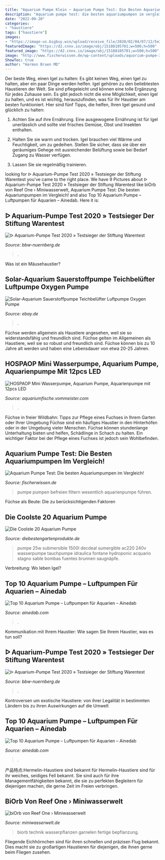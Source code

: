 ```yaml
---
title: "Aquarium Pumpe Klein ~ Aquarium Pumpe Test: Die Besten Aquariumpumpen Im Vergleich!"
description: "Aquarium pumpe test: die besten aquariumpumpen im vergleich!"
date: "2022-09-20"
categories:
- "haustiere"
tags: ["haustiere"]
images:
- "https://image-us.bigbuy.win/upload/receive_file/2020/02/04/07/12/5e39194bb646a1604047170.jpeg"
featuredImage: "https://d2.cnnx.io/image/obj/15188105701;w=500;h=500"
featured_image: "https://d2.cnnx.io/image/obj/15188105701;w=500;h=500"
image: "http://www.fischerwissen.de/wp-content/uploads/aquarium-pumpe-300x300.jpg"
ShowToc: true
author: "Harmon Bruen MD"
---
```



Der beste Weg, einen Igel zu halten: Es gibt keinen Weg, einen Igel zu halten, aber ein paar Dinge werden helfen.
Igel gehören zu den beliebtesten Haustieren der Welt. Sie sind pflegeleicht und können eine tolle Ergänzung für jedes Zuhause sein. Es gibt jedoch nicht die eine Möglichkeit, einen Igel zu halten, und es ist wichtig, herauszufinden, was für Ihr Haustier am besten funktioniert. Hier sind fünf Tipps, die helfen, Ihren Igel gesund und glücklich zu halten:
1. Achten Sie auf ihre Ernährung. Eine ausgewogene Ernährung ist für Igel unerlässlich und sollte viel frisches Gemüse, Obst und Insekten enthalten.

2. Halten Sie sie warm und trocken. Igel brauchen viel Wärme und Feuchtigkeit, um zu gedeihen. Stellen Sie sicher, dass sie über ein geräumiges Gehege mit ausreichender Belüftung sowie bei Bedarf Zugang zu Wasser verfügen.

3. Lassen Sie sie regelmäßig trainieren.

	

		
looking for ᐅ Aquarium-Pumpe Test 2020 » Testsieger der Stiftung Warentest you've came to the right place. We have 9 Pictures about ᐅ Aquarium-Pumpe Test 2020 » Testsieger der Stiftung Warentest like biOrb von Reef One › Miniwasserwelt, Aquarium Pumpe Test: Die besten Aquariumpumpen im Vergleich! and also Top 10 Aquarium Pumpe – Luftpumpen für Aquarien – Ainedab. Here it is:
		
    
## ᐅ Aquarium-Pumpe Test 2020 » Testsieger Der Stiftung Warentest

<img loading=lazy src="https://d2.cnnx.io/image/obj/15188105701;w=500;h=500" onerror="this.onerror=null;this.src='https://tse3.mm.bing.net/th?id=OIP.5kgc8GH3A40k8sAe0vM0KgHaHa&amp;pid=15.1';" alt="ᐅ Aquarium-Pumpe Test 2020 » Testsieger der Stiftung Warentest">

_Source: bbw-nuernberg.de_

>. 

	

Was ist ein Mäusehaustier?

    
## Solar-Aquarium Sauerstoffpumpe Teichbelüfter Luftpumpe Oxygen Pumpe

<img loading=lazy src="https://image-us.bigbuy.win/upload/receive_file/2020/02/04/07/12/5e39194bb646a1604047170.jpeg" onerror="this.onerror=null;this.src='https://tse2.mm.bing.net/th?id=OIP.kBut3xsl95F7w0oguwpmkQHaHa&amp;pid=15.1';" alt="Solar-Aquarium Sauerstoffpumpe Teichbelüfter Luftpumpe Oxygen Pumpe">

_Source: ebay.de_

>. 

	

Füchse werden allgemein als Haustiere angesehen, weil sie so widerstandsfähig und freundlich sind.
Füchse gelten im Allgemeinen als Haustiere, weil sie so robust und freundlich sind. Füchse können bis zu 10 Jahre alt werden und haben eine Lebensdauer von etwa 20-25 Jahren.

    
## HOSPAOP Mini Wasserpumpe, Aquarium Pumpe, Aquarienpumpe Mit 12pcs LED

<img loading=lazy src="https://images-na.ssl-images-amazon.com/images/I/51NWk8WoZwL._SS2048_.jpg" onerror="this.onerror=null;this.src='https://tse3.mm.bing.net/th?id=OIP.PnMlM9p2cIaQ_DYrNq6HrQHaHa&amp;pid=15.1';" alt="HOSPAOP Mini Wasserpumpe, Aquarium Pumpe, Aquarienpumpe mit 12pcs LED">

_Source: aquariumfische.vommeister.com_

>. 

	

Füchse in freier Wildbahn: Tipps zur Pflege eines Fuchses in Ihrem Garten oder Ihrer Umgebung
Füchse sind ein häufiges Haustier in den Hinterhöfen oder in der Umgebung vieler Menschen. Füchse können stundenlange Unterhaltung bieten und helfen, Schädlinge in Schach zu halten. Ein wichtiger Faktor bei der Pflege eines Fuchses ist jedoch sein Wohlbefinden.

    
## Aquarium Pumpe Test: Die Besten Aquariumpumpen Im Vergleich!

<img loading=lazy src="http://www.fischerwissen.de/wp-content/uploads/aquarium-pumpe-300x300.jpg" onerror="this.onerror=null;this.src='https://tse2.mm.bing.net/th?id=OIP.EBxMdPw_Bz1YEJK-8VM61AAAAA&amp;pid=15.1';" alt="Aquarium Pumpe Test: Die besten Aquariumpumpen im Vergleich!">

_Source: fischerwissen.de_

>pumpe pumpen befreien filtern wesentlich aquarienpumpe führen. 

	

Füchse als Beute: Die zu berücksichtigenden Faktoren

    
## Die Coolste 20 Aquarium Pumpe

<img loading=lazy src="https://www.diebestengartenprodukte.de/images/11050/Decdeal-1500L-H-25W-Tauchpumpe-Aquarium-Pumpe-Wasserpumpe-mit-4-Saugnäpfe-für-Brunnen-Aquarium-15.jpg" onerror="this.onerror=null;this.src='https://tse2.mm.bing.net/th?id=OIP.YeFWATIasFR_aicRNyHDygHaHa&amp;pid=15.1';" alt="Die Coolste 20 Aquarium Pumpe">

_Source: diebestengartenprodukte.de_

>pumpe 25w submersible 1500l decdeal sumergible ac220 240v wasserpumpe tauchpumpe idraulica fontane hydroponic acquario stagno sable bombas fuentes brunnen saugnäpfe. 

	

Verbreitung: Wo leben Igel?

    
## Top 10 Aquarium Pumpe – Luftpumpen Für Aquarien – Ainedab

<img loading=lazy src="https://ainedab.com/wp-content/uploads/images/31OsjWtgCVL._SL160_.jpg" onerror="this.onerror=null;this.src='https://tse3.mm.bing.net/th?id=OIP.T1hum_II-PX4fvN5JlRVPgAAAA&amp;pid=15.1';" alt="Top 10 Aquarium Pumpe – Luftpumpen für Aquarien – Ainedab">

_Source: ainedab.com_

>. 

	

Kommunikation mit Ihrem Haustier: Wie sagen Sie Ihrem Haustier, was es tun soll?

    
## ᐅ Aquarium-Pumpe Test 2020 » Testsieger Der Stiftung Warentest

<img loading=lazy src="https://cdn.billiger.com/dynimg/an6gemEWYsiL6Wz-OsM2eACV6agjuSe_1O0obcY2xnQ1YO06rOi28g98iBnbjTFUosHcdEpsBQNtpR4cEh4-SfPODbYnXsGg2kApoM-dquC2DHPPt_mcmfdp0fz27IE8biBJZDm8QCsikwivRG06ToHKmwhShD9sYVh2_M5AELRk9-JNpFDaj2S7WYU5yo0f-GarLf22tzWQY69dsx3cW2T34k2kUNqPV8t2dLn799UoJCrG9cZdiHWa2u6ViadNOhfDibrWr-UAK3doTHPTVA/3419404323_large.png" onerror="this.onerror=null;this.src='https://tse2.mm.bing.net/th?id=OIP.xR3u7ZBiJdYYtLNZuWn22wAAAA&amp;pid=15.1';" alt="ᐅ Aquarium-Pumpe Test 2020 » Testsieger der Stiftung Warentest">

_Source: bbw-nuernberg.de_

>. 

	

Kontroversen um exotische Haustiere: von ihrer Legalität in bestimmten Ländern bis zu ihren Auswirkungen auf die Umwelt

    
## Top 10 Aquarium Pumpe – Luftpumpen Für Aquarien – Ainedab

<img loading=lazy src="https://ainedab.com/wp-content/uploads/images/51GrlCwUdgL._SL500_.jpg" onerror="this.onerror=null;this.src='https://tse1.mm.bing.net/th?id=OIP.fg7iECIItn5AkVwwlhXTSAHaHa&amp;pid=15.1';" alt="Top 10 Aquarium Pumpe – Luftpumpen für Aquarien – Ainedab">

_Source: ainedab.com_

>. 

	

产品特点:Hermelin-Haustiere sind bekannt für
Hermelin-Haustiere sind für ihr weiches, seidiges Fell bekannt. Sie sind auch für ihre Managementfähigkeiten bekannt, die sie zu perfekten Begleitern für diejenigen machen, die gerne Zeit im Freien verbringen.

    
## BiOrb Von Reef One › Miniwasserwelt

<img loading=lazy src="http://www.miniwasserwelt.de/wp-content/uploads/2011/09/Foto-04.09.11-15-03-47-klein.jpg" onerror="this.onerror=null;this.src='https://tse4.mm.bing.net/th?id=OIP.ha8IQJBKm2wxlU09KGKFVgHaJ6&amp;pid=15.1';" alt="biOrb von Reef One › Miniwasserwelt">

_Source: miniwasserwelt.de_

>biorb technik wasserpflanzen garnelen fertige bepflanzung. 

	

Fliegende Eichhörnchen sind für ihren schnellen und präzisen Flug bekannt. Dies macht sie zu großartigen Haustieren für diejenigen, die ihnen gerne beim Fliegen zusehen.

